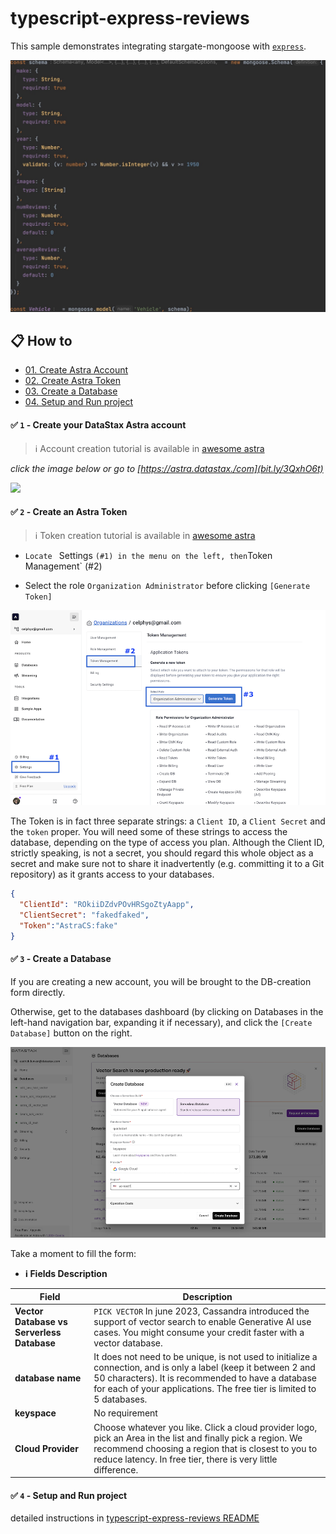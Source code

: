 # typescript-express-reviews

This sample demonstrates integrating stargate-mongoose with [`express`](https://www.npmjs.com/package/express).


![](./img/splash.png)

## 📋 How to

- [01. Create Astra Account](#-1---create-your-datastax-astra-account)
- [02. Create Astra Token](#-2---create-an-astra-token)
- [03. Create a Database](#-3---create-a-database)
- [04. Setup and Run project](#-4---setup-and-run-project)


#### ✅ `1` - Create your DataStax Astra account

> ℹ️ Account creation tutorial is available in [awesome astra](https://awesome-astra.github.io/docs/pages/astra/create-account/)

_click the image below or go to [https://astra.datastax./com](bit.ly/3QxhO6t)_

<a href="bit.ly/3QxhO6t">
<img src="https://awesome-astra.github.io/docs/img/astra/astra-signin-github-0.png" />
</a>


#### ✅ `2` - Create an Astra Token

> ℹ️ Token creation tutorial is available in [awesome astra](https://awesome-astra.github.io/docs/pages/astra/create-token/#c-procedure)

- `Locate ` Settings ` (#1) in the menu on the left, then `Token Management` (#2)

- Select the role `Organization Administrator` before clicking `[Generate Token]`

![](https://github.com/DataStax-Academy/cassandra-for-data-engineers/blob/main/images/setup-astra-2.png?raw=true)

The Token is in fact three separate strings: a `Client ID`, a `Client Secret` and the `token` proper. You will need some of these strings to access the database, depending on the type of access you plan. Although the Client ID, strictly speaking, is not a secret, you should regard this whole object as a secret and make sure not to share it inadvertently (e.g. committing it to a Git repository) as it grants access to your databases.

```json
{
  "ClientId": "ROkiiDZdvPOvHRSgoZtyAapp",
  "ClientSecret": "fakedfaked",
  "Token":"AstraCS:fake"
}
```

#### ✅ `3` - Create a Database

If you are creating a new account, you will be brought to the DB-creation form directly.

Otherwise, get to the databases dashboard (by clicking on Databases in the left-hand navigation bar, expanding it if necessary), and click the `[Create Database]` button on the right.

![](./img/astra-create-db-1.png)


Take a moment to fill the form:

- **ℹ️ Fields Description**

| Field                                      | Description                                                                                                                                                                                                                                    |
|--------------------------------------------|------------------------------------------------------------------------------------------------------------------------------------------------------------------------------------------------------------------------------------------------|
| **Vector Database vs Serverless Database** | `PICK VECTOR` In june 2023, Cassandra introduced the support of vector search to enable Generative AI use cases. You might consume your credit faster with a vector database.                                                                  |
| **database name**                          | It does not need to be unique, is not used to initialize a connection, and is only a label (keep it between 2 and 50 characters). It is recommended to have a database for each of your applications. The free tier is limited to 5 databases. |
| **keyspace**                               | No requirement                                                                                                                                                                                                                                 |
| **Cloud Provider**                         | Choose whatever you like. Click a cloud provider logo, pick an Area in the list and finally pick a region. We recommend choosing a region that is closest to you to reduce latency. In free tier, there is very little difference.             |


#### ✅ `4` - Setup and Run project

detailed instructions in [typescript-express-reviews README](typescript-express-reviews/README.md)